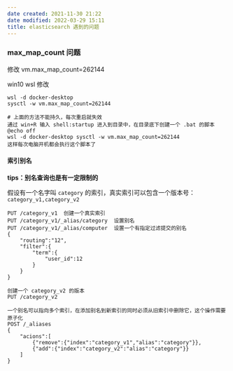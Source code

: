 ```yaml
---
date created: 2021-11-30 21:22
date modified: 2022-03-29 15:11
title: elasticsearch 遇到的问题
---
```

### max_map_count 问题

修改 vm.max_map_count=262144

win10 wsl 修改

```
wsl -d docker-desktop
sysctl -w vm.max_map_count=262144

# 上面的方法不能持久，每次重启就失效
通过 win+R 输入 shell:startup 进入到目录中，在目录底下创建一个 .bat 的脚本
@echo off
wsl -d docker-desktop sysctl -w vm.max_map_count=262144
这样每次电脑开机都会执行这个脚本了
```



#### 索引别名

**tips：别名查询也是有一定限制的**

假设有一个名字叫 `category` 的索引，真实索引可以包含一个版本号：`category_v1,category_v2` 

```
PUT /category_v1  创建一个真实索引
PUT /category_v1/_alias/category  设置别名
PUT /category_v1/_alias/computer  设置一个有指定过滤提交的别名
{
	"routing":"12",
	"filter":{
		"term":{
			"user_id":12
		}
	}
}

创建一个 category_v2 的版本
PUT /category_v2

一个别名可以指向多个索引，在添加别名到新索引的同时必须从旧索引中删除它，这个操作需要原子化
POST /_aliases
{
	"acions":[
		{"remove":{"index":"category_v1","alias":"category"}},
		{"add":{"index":"category_v2":"alias":"category"}}
	]
}
```

